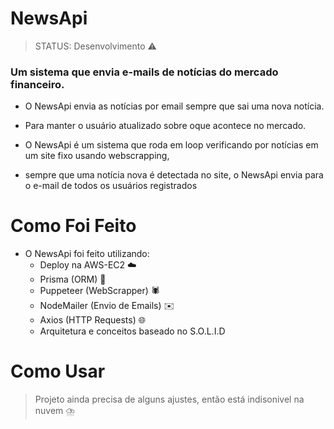 # NewsApi

> STATUS: Desenvolvimento ⚠️

  ###   Um sistema que envia e-mails de notícias do mercado financeiro.
  - O NewsApi envia as notícias por email sempre que sai uma nova notícia.
  - Para manter o usuário atualizado sobre oque acontece no mercado.

  - O NewsApi é um sistema que roda em loop verificando por notícias em um site fixo usando webscrapping,
  - sempre que uma notícia nova é detectada no site, o NewsApi envia para o e-mail de todos os usuários registrados

# Como Foi Feito
  - O NewsApi foi feito utilizando:
    * Deploy na AWS-EC2 ☁️
    * Prisma (ORM) 💾
    * Puppeteer (WebScrapper) 🕷️
    * NodeMailer (Envio de Emails) ✉️
    * Axios (HTTP Requests) 🌐
    * Arquitetura e conceitos baseado no S.O.L.I.D

# Como Usar
>  Projeto ainda precisa de alguns ajustes, então está indisonivel na nuvem ⛈️
